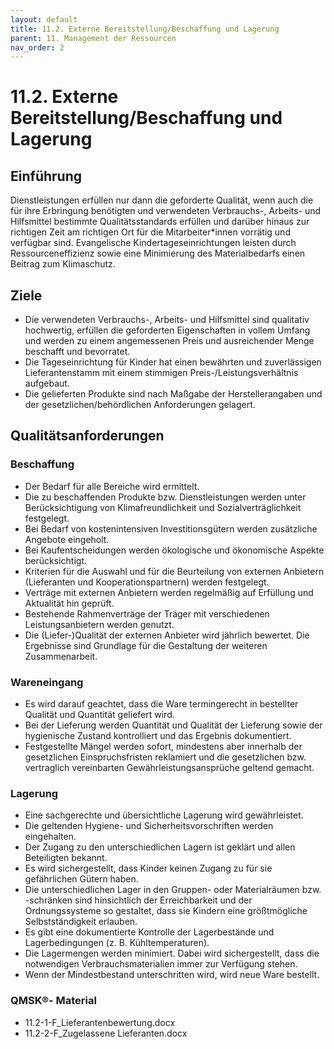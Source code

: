 ```yaml
---
layout: default
title: 11.2. Externe Bereitstellung/Beschaffung und Lagerung
parent: 11. Management der Ressourcen
nav_order: 2
---
```


# 11.2. Externe Bereitstellung/Beschaffung und Lagerung

## Einführung
Dienstleistungen erfüllen nur dann die geforderte Qualität, wenn auch die für ihre Erbringung benötigten und verwendeten Verbrauchs-, Arbeits- und Hilfsmittel bestimmte Qualitätsstandards erfüllen und darüber hinaus zur richtigen Zeit am richtigen Ort für die Mitarbeiter\*innen vorrätig und verfügbar sind. Evangelische Kindertageseinrichtungen leisten durch Ressourceneffizienz sowie eine Minimierung des Materialbedarfs einen Beitrag zum Klimaschutz.

## Ziele
* Die verwendeten Verbrauchs-, Arbeits- und Hilfsmittel sind qualitativ hochwertig, erfüllen die geforderten Eigenschaften in vollem Umfang und werden zu einem angemessenen Preis und ausreichender Menge beschafft und bevorratet.
* Die Tageseinrichtung für Kinder hat einen bewährten und zuverlässigen Lieferantenstamm mit einem stimmigen Preis-/Leistungsverhältnis aufgebaut.
* Die gelieferten Produkte sind nach Maßgabe der Herstellerangaben und der gesetzlichen/behördlichen Anforderungen gelagert.

## Qualitätsanforderungen

### Beschaffung
* Der Bedarf für alle Bereiche wird ermittelt.
* Die zu beschaffenden Produkte bzw. Dienstleistungen werden unter Berücksichtigung von Klimafreundlichkeit und Sozialverträglichkeit festgelegt.
* Bei Bedarf von kostenintensiven Investitionsgütern werden zusätzliche Angebote eingeholt.
* Bei Kaufentscheidungen werden ökologische und ökonomische Aspekte berücksichtigt.
* Kriterien für die Auswahl und für die Beurteilung von externen Anbietern (Lieferanten und Kooperationspartnern) werden festgelegt.
* Verträge mit externen Anbietern werden regelmäßig auf Erfüllung und Aktualität hin geprüft.
* Bestehende Rahmenverträge der Träger mit verschiedenen Leistungsanbietern werden genutzt.
* Die (Liefer-)Qualität der externen Anbieter wird jährlich bewertet. Die Ergebnisse sind Grundlage für die Gestaltung der weiteren Zusammenarbeit.

### Wareneingang
* Es wird darauf geachtet, dass die Ware termingerecht in bestellter Qualität und Quantität geliefert wird.
* Bei der Lieferung werden Quantität und Qualität der Lieferung sowie der hygienische Zustand kontrolliert und das Ergebnis dokumentiert.
* Festgestellte Mängel werden sofort, mindestens aber innerhalb der gesetzlichen Einspruchsfristen reklamiert und die gesetzlichen bzw. vertraglich vereinbarten Gewährleistungsansprüche geltend gemacht.

### Lagerung
* Eine sachgerechte und übersichtliche Lagerung wird gewährleistet.
* Die geltenden Hygiene- und Sicherheitsvorschriften werden eingehalten.
* Der Zugang zu den unterschiedlichen Lagern ist geklärt und allen Beteiligten bekannt.
* Es wird sichergestellt, dass Kinder keinen Zugang zu für sie gefährlichen Gütern haben.
* Die unterschiedlichen Lager in den Gruppen- oder Materialräumen bzw. -schränken sind hinsichtlich der Erreichbarkeit und der Ordnungssysteme so gestaltet, dass sie Kindern eine größtmögliche Selbstständigkeit erlauben.
* Es gibt eine dokumentierte Kontrolle der Lagerbestände und Lagerbedingungen (z. B. Kühltemperaturen).
* Die Lagermengen werden minimiert. Dabei wird sichergestellt, dass die notwendigen Verbrauchsmaterialien immer zur Verfügung stehen.
* Wenn der Mindestbestand unterschritten wird, wird neue Ware bestellt.

### QMSK®- Material
* 11.2-1-F\_Lieferantenbewertung.docx
* 11.2-2-F\_Zugelassene Lieferanten.docx
